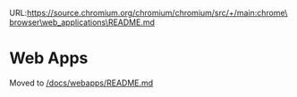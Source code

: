 URL:https://source.chromium.org/chromium/chromium/src/+/main:chrome\browser\web_applications\README.md
# Web Apps

Moved to [/docs/webapps/README.md](/docs/webapps/README.md)
 
